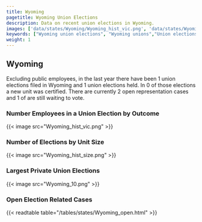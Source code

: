 ```yaml
---
title: Wyoming
pagetitle: Wyoming Union Elections
description: Data on recent union elections in Wyoming.
images: ['data/states/Wyoming/Wyoming_hist_vic.png', 'data/states/Wyoming/Wyoming_hist_size.png', 'data/states/Wyoming/Wyoming_10.png']
keywords: ["Wyoming union elections", "Wyoming unions","Union elections"]
weight: 1
---
```

##  Wyoming

Excluding public employees, in the last year there have been 1 union elections filed in Wyoming and 1 union elections held. In 0 of those elections a new unit was certified. There are currently 2 open representation cases and 1 of are still waiting to vote.

### Number Employees in a Union Election by Outcome
{{< image src="Wyoming_hist_vic.png" >}}

### Number of Elections by Unit Size
{{< image src="Wyoming_hist_size.png" >}}

### Largest Private Union Elections
{{< image src="Wyoming_10.png" >}}

### Open Election Related Cases
{{< readtable table="/tables/states/Wyoming_open.html" >}}


